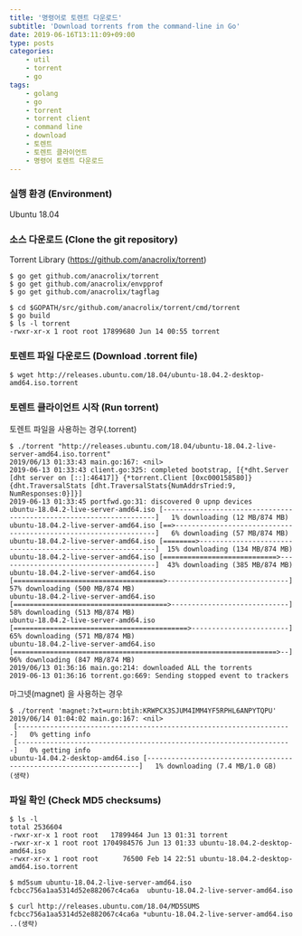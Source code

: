 ```yaml
---
title: '명령어로 토렌트 다운로드'
subtitle: 'Download torrents from the command-line in Go'
date: 2019-06-16T13:11:09+09:00
type: posts
categories:
    - util
    - torrent
    - go
tags:
    - golang
    - go
    - torrent
    - torrent client
    - command line
    - download
    - 토렌트
    - 토렌트 클라이언트
    - 명령어 토렌트 다운로드
---
```


### 실행 환경 (Environment)

Ubuntu 18.04



### 소스 다운로드 (Clone the git repository)

Torrent Library (https://github.com/anacrolix/torrent)

    $ go get github.com/anacrolix/torrent
    $ go get github.com/anacrolix/envpprof
    $ go get github.com/anacrolix/tagflag

    $ cd $GOPATH/src/github.com/anacrolix/torrent/cmd/torrent
    $ go build
    $ ls -l torrent
    -rwxr-xr-x 1 root root 17899680 Jun 14 00:55 torrent

### 토렌트 파일 다운로드 (Download .torrent file)

    $ wget http://releases.ubuntu.com/18.04/ubuntu-18.04.2-desktop-amd64.iso.torrent

### 토렌트 클라이언트 시작 (Run torrent)

토렌트 파일을 사용하는 경우(.torrent)

    $ ./torrent "http://releases.ubuntu.com/18.04/ubuntu-18.04.2-live-server-amd64.iso.torrent"
    2019/06/13 01:33:43 main.go:167: <nil>
    2019-06-13 01:33:43 client.go:325: completed bootstrap, [{*dht.Server [dht server on [::]:46417]} {*torrent.Client [0xc000158580]} {dht.TraversalStats [dht.TraversalStats{NumAddrsTried:9, NumResponses:0}]}]
    2019-06-13 01:33:45 portfwd.go:31: discovered 0 upnp devices
    ubuntu-18.04.2-live-server-amd64.iso [--------------------------------------------------------------------]   1% downloading (12 MB/874 MB)
    ubuntu-18.04.2-live-server-amd64.iso [==>-----------------------------------------------------------------]   6% downloading (57 MB/874 MB)
    ubuntu-18.04.2-live-server-amd64.iso [========>-----------------------------------------------------------]  15% downloading (134 MB/874 MB)
    ubuntu-18.04.2-live-server-amd64.iso [============================>---------------------------------------]  43% downloading (385 MB/874 MB)
    ubuntu-18.04.2-live-server-amd64.iso [=====================================>------------------------------]  57% downloading (500 MB/874 MB)
    ubuntu-18.04.2-live-server-amd64.iso [======================================>-----------------------------]  58% downloading (513 MB/874 MB)
    ubuntu-18.04.2-live-server-amd64.iso [===========================================>------------------------]  65% downloading (571 MB/874 MB)
    ubuntu-18.04.2-live-server-amd64.iso [=================================================================>--]  96% downloading (847 MB/874 MB)
    2019/06/13 01:36:16 main.go:214: downloaded ALL the torrents
    2019-06-13 01:36:16 torrent.go:669: Sending stopped event to trackers

마그넷(magnet) 을 사용하는 경우

    $ ./torrent 'magnet:?xt=urn:btih:KRWPCX3SJUM4IMM4YF5RPHL6ANPYTQPU'
    2019/06/14 01:04:02 main.go:167: <nil>
     [--------------------------------------------------------------------]   0% getting info
     [--------------------------------------------------------------------]   0% getting info
    ubuntu-14.04.2-desktop-amd64.iso [--------------------------------------------------------------------]   1% downloading (7.4 MB/1.0 GB)
    (생략)

### 파일 확인 (Check MD5 checksums)

    $ ls -l
    total 2536604
    -rwxr-xr-x 1 root root   17899464 Jun 13 01:31 torrent
    -rwxr-xr-x 1 root root 1704984576 Jun 13 01:33 ubuntu-18.04.2-desktop-amd64.iso
    -rwxr-xr-x 1 root root      76500 Feb 14 22:51 ubuntu-18.04.2-desktop-amd64.iso.torrent

    $ md5sum ubuntu-18.04.2-live-server-amd64.iso
    fcbcc756a1aa5314d52e882067c4ca6a  ubuntu-18.04.2-live-server-amd64.iso

    $ curl http://releases.ubuntu.com/18.04/MD5SUMS
    fcbcc756a1aa5314d52e882067c4ca6a *ubuntu-18.04.2-live-server-amd64.iso
    ..(생략)


